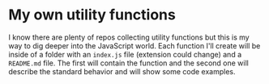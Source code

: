 # My own utility functions
I know there are plenty of repos collecting utility functions but this is my way to dig deeper into the JavaScript world.
Each function I'll create will be inside of a folder with an `index.js` file (extension could change) and a `README.md` file. The first will contain the function and the second one will describe the standard behavior and will show some code examples.
